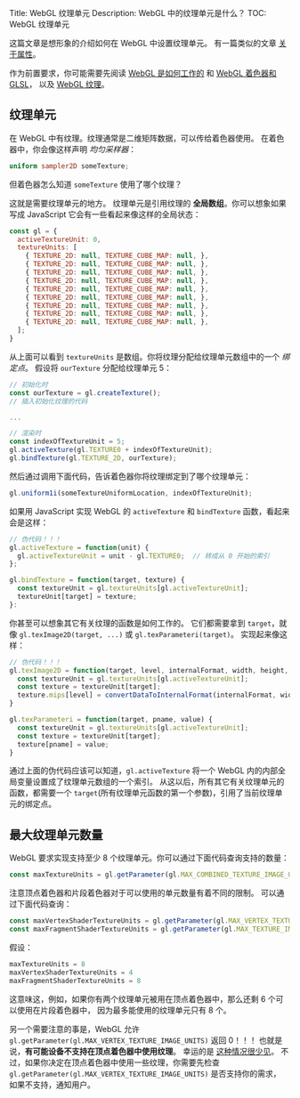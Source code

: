 Title: WebGL 纹理单元
Description: WebGL 中的纹理单元是什么？
TOC: WebGL 纹理单元

这篇文章是想形象的介绍如何在 WebGL 中设置纹理单元。
有一篇类似的文章 [关于属性](webgl-attributes.html)。

作为前置要求，你可能需要先阅读 [WebGL 是如何工作的](webgl-how-it-works.html) 和 [WebGL 着色器和 GLSL](webgl-shaders-and-glsl.html)，
以及 [WebGL 纹理](webgl-3d-textures.html)。

## 纹理单元

在 WebGL 中有纹理。纹理通常是二维矩阵数据，可以传给着色器使用。
在着色器中，你会像这样声明 *均匀采样器*：

```glsl
uniform sampler2D someTexture;
```

但着色器怎么知道 `someTexture` 使用了哪个纹理？

这就是需要纹理单元的地方。
纹理单元是引用纹理的 **全局数组**。你可以想象如果写成 JavaScript 它会有一些看起来像这样的全局状态：

```js
const gl = {
  activeTextureUnit: 0,
  textureUnits: [
    { TEXTURE_2D: null, TEXTURE_CUBE_MAP: null, },
    { TEXTURE_2D: null, TEXTURE_CUBE_MAP: null, },
    { TEXTURE_2D: null, TEXTURE_CUBE_MAP: null, },
    { TEXTURE_2D: null, TEXTURE_CUBE_MAP: null, },
    { TEXTURE_2D: null, TEXTURE_CUBE_MAP: null, },
    { TEXTURE_2D: null, TEXTURE_CUBE_MAP: null, },
    { TEXTURE_2D: null, TEXTURE_CUBE_MAP: null, },
    { TEXTURE_2D: null, TEXTURE_CUBE_MAP: null, },
    { TEXTURE_2D: null, TEXTURE_CUBE_MAP: null, },
  ];
}
```

从上面可以看到 `textureUnits` 是数组。你将纹理分配给纹理单元数组中的一个 *绑定点*。
假设将 `ourTexture` 分配给纹理单元 5：

```js
// 初始化时
const ourTexture = gl.createTexture();
// 插入初始化纹理的代码

...

// 渲染时
const indexOfTextureUnit = 5;
gl.activeTexture(gl.TEXTURE0 + indexOfTextureUnit);
gl.bindTexture(gl.TEXTURE_2D, ourTexture);
```

然后通过调用下面代码，告诉着色器你将纹理绑定到了哪个纹理单元：

```js
gl.uniform1i(someTextureUniformLocation, indexOfTextureUnit);
```

如果用 JavaScript 实现 WebGL 的 `activeTexture` 和 `bindTexture` 函数，看起来会是这样：

```js
// 伪代码！！！
gl.activeTexture = function(unit) {
  gl.activeTextureUnit = unit - gl.TEXTURE0;  // 转成从 0 开始的索引
};

gl.bindTexture = function(target, texture) {
  const textureUnit = gl.textureUnits[gl.activeTextureUnit];
  textureUnit[target] = texture;
}:
```

你甚至可以想象其它有关纹理的函数是如何工作的。
它们都需要拿到 `target`，就像 `gl.texImage2D(target, ...)` 或 `gl.texParameteri(target)`。
实现起来像这样：

```js
// 伪代码！！！
gl.texImage2D = function(target, level, internalFormat, width, height, border, format, type, data) {
  const textureUnit = gl.textureUnits[gl.activeTextureUnit];
  const texture = textureUnit[target];
  texture.mips[level] = convertDataToInternalFormat(internalFormat, width, height, format, type, data);
}

gl.texParameteri = function(target, pname, value) {
  const textureUnit = gl.textureUnits[gl.activeTextureUnit];
  const texture = textureUnit[target];
  texture[pname] = value; 
}
```

通过上面的伪代码应该可以知道，`gl.activeTexture` 将一个 WebGL 内的内部全局变量设置成了纹理单元数组的一个索引。
从这以后，所有其它有关纹理单元的函数，都需要一个 `target`(所有纹理单元函数的第一个参数)，引用了当前纹理单元的绑定点。

## 最大纹理单元数量

WebGL 要求实现支持至少 8 个纹理单元。你可以通过下面代码查询支持的数量：

```js
const maxTextureUnits = gl.getParameter(gl.MAX_COMBINED_TEXTURE_IMAGE_UNITS);
```

注意顶点着色器和片段着色器对于可以使用的单元数量有着不同的限制。
可以通过下面代码查询：

```js
const maxVertexShaderTextureUnits = gl.getParameter(gl.MAX_VERTEX_TEXTURE_IMAGE_UNITS);
const maxFragmentShaderTextureUnits = gl.getParameter(gl.MAX_TEXTURE_IMAGE_UNITS);
```

假设：

```js
maxTextureUnits = 8
maxVertexShaderTextureUnits = 4
maxFragmentShaderTextureUnits = 8
```

这意味这，例如，如果你有两个纹理单元被用在顶点着色器中，那么还剩 6 个可以使用在片段着色器中，
因为最多能使用的纹理单元只有 8 个。

另一个需要注意的事是，WebGL 允许 `gl.getParameter(gl.MAX_VERTEX_TEXTURE_IMAGE_UNITS)` 返回 0！！！
也就是说，**有可能设备不支持在顶点着色器中使用纹理**。
幸运的是 [这种情况很少见](https://web3dsurvey.com/webgl/parameters/MAX_VERTEX_TEXTURE_IMAGE_UNITS)。
不过，如果你决定在顶点着色器中使用一些纹理，你需要先检查 `gl.getParameter(gl.MAX_VERTEX_TEXTURE_IMAGE_UNITS)` 是否支持你的需求，
如果不支持，通知用户。

